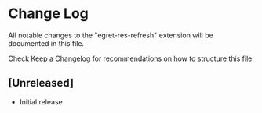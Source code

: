 # Change Log

All notable changes to the "egret-res-refresh" extension will be documented in this file.

Check [Keep a Changelog](http://keepachangelog.com/) for recommendations on how to structure this file.

## [Unreleased]

- Initial release
